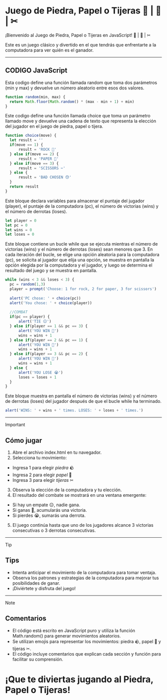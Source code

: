 # Juego de Piedra, Papel o Tijeras 🥌 | 📰 | ✂

¡Bienvenido al Juego de Piedra, Papel o Tijeras en JavaScript! 🥌 | 📰 | ✂

Este es un juego clásico y divertido en el que tendrás que enfrentarte a la computadora para ver quién es el ganador.

---
## CODIGO JavaScript
Esta codigo define una función llamada random que toma dos parámetros (min y max) y devuelve un número aleatorio entre esos dos valores.
  ```javascript
function random(min, max) {
    return Math.floor(Math.random() * (max - min + 1) + min)
}
  ```
Este codigo define una función llamada choice que toma un parámetro llamado move y devuelve una cadena de texto que representa la elección del jugador en el juego de piedra, papel o tijera.
  ```javascript
function choice(move) {
    let result = ''
    if(move == 1) {
        result = 'ROCK 🥌'
    } else if(move == 2) {
        result = 'PAPER 📰'
    } else if(move == 3) {
        result = 'SCISSORS ✂'
    } else {
        result = 'BAD CHOSEN 😓'
    } 
    return result 
}
  ```
Este bloque declara variables para almacenar el puntaje del jugador (player), el puntaje de la computadora (pc), el número de victorias (wins) y el número de derrotas (loses).
  ```javascript
let player = 0
let pc = 0
let wins = 0
let loses = 0
```
Este bloque contiene un bucle while que se ejecuta mientras el número de victorias (wins) y el número de derrotas (loses) sean menores que 3. En cada iteración del bucle, se elige una opción aleatoria para la computadora (pc), se solicita al jugador que elija una opción, se muestra en pantalla la opción elegida por la computadora y el jugador, y luego se determina el resultado del juego y se muestra en pantalla.
  ```javascript
while (wins < 3 && loses < 3) {                
    pc = random(1,3)
    player = prompt('Choose: 1 for rock, 2 for paper, 3 for scissors')
    
    alert('PC chose: ' + choice(pc))
    alert('You chose: ' + choice(player))
    
    //COMBAT
    if(pc == player) {
        alert('TIE 😐')
    } else if(player == 1 && pc == 3) {
        alert('YOU WIN 🥳')
        wins = wins + 1
    } else if(player == 2 && pc == 1) {
        alert('YOU WIN 🥳')
        wins = wins + 1
    } else if(player == 3 && pc == 2) {
        alert('YOU WIN 🥳')
        wins = wins + 1
    } else {
        alert('YOU LOSE 😭')
        loses = loses + 1
    }
}
  ```
Este bloque muestra en pantalla el número de victorias (wins) y el número de derrotas (loses) del jugador después de que el bucle while ha terminado.
  ```javascript
alert('WINS: ' + wins + ' times. LOSES: ' + loses + ' times.')
  ```
---
> [!IMPORTANT]
> ## Cómo jugar
> 1. Abre el archivo index.html en tu navegador.
> 2. Selecciona tu movimiento:
  >   - Ingresa 1 para elegir *piedra* 🪨
  >   - Ingresa 2 para elegir *papel* 📄
  >   - Ingresa 3 para elegir *tijeras* ✂
> 3. Observa la elección de la computadora y tu elección.
> 4. El resultado del combate se mostrará en una ventana emergente:
  >   - Si hay un empate 😐, nadie gana.
  >   - Si ganas 🥳, acumularás una victoria.
  >   - Si pierdes 😭, sumarás una derrota.
> 5. El juego continúa hasta que uno de los jugadores alcance 3 victorias consecutivas o 3 derrotas consecutivas.

---

> [!TIP]
> ## Tips
> - Intenta anticipar el movimiento de la computadora para tomar ventaja.
> - Observa los patrones y estrategias de la computadora para mejorar tus posibilidades de ganar.
> - ¡Diviértete y disfruta del juego!

---

> [!NOTE]
> ## Comentarios
> - El código está escrito en JavaScript puro y utiliza la función Math.random() para generar movimientos aleatorios.
> - Se utilizan emojis para representar los movimientos: piedra 🪨, papel 📄 y tijeras ✂.
> - El código incluye comentarios que explican cada sección y función para facilitar su comprensión.



# ¡Que te diviertas jugando al Piedra, Papel o Tijeras! 
